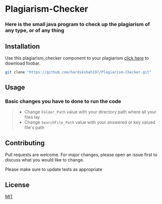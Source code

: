 # Plagiarism-Checker
### Here is the small java program to check up the plagiarism of any type, or of any thing

## Installation

Use this plagiarism_checker component to your plagiarism [click here](https://github.com/hardikshah197/Plagiarism-Checker.git) to download foobar.

```bash
git clone "https://github.com/hardikshah197/Plagiarism-Checker.git"
```

## Usage
### Basic changes you have to done to run the code
> - Change `Folder_Path` value with your directory path where all your files lay
> - Change `SearchFile_Path` value with your answered or key valued file's path


## Contributing
Pull requests are welcome. For major changes, please open an issue first to discuss what you would like to change.

Please make sure to update tests as appropriate

## License
[MIT](https://choosealicense.com/licenses/mit/)
